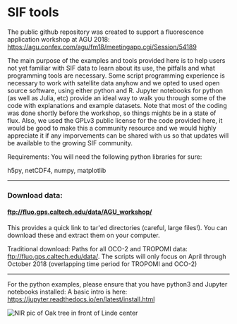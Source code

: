 # SIF tools

The public github repository was created to support a fluorescence application workshop at AGU 2018: https://agu.confex.com/agu/fm18/meetingapp.cgi/Session/54189

The main purpose of the examples and tools provided here is to help users not yet familiar with SIF data to learn about its use, the pitfalls and what programming tools are necessary. Some script programming experience is necessary to work with satellite data anyhow and we opted to used open source software, using either python and R. Jupyter notebooks for python (as well as Julia, etc) provide an ideal way to walk you through some of the code with explanations and example datasets. Note that most of the coding was done shortly before the workshop, so things mights be in a state of flux. Also, we used the GPLv3 public license for the code provided here, it would be good to make this a community resource and we would highly appreciate it if any imporvements can be shared with us so that updates will be available to the growing SIF community.

Requirements: You will need the following python libraries for sure:

h5py, netCDF4, numpy, matplotlib

----

### Download data:
#### ftp://fluo.gps.caltech.edu/data/AGU_workshop/ 
This provides a quick link to tar'ed directories (careful, large files!). You can download these and extract them on your computer.

Traditional download: Paths for all OCO-2 and TROPOMI data: ftp://fluo.gps.caltech.edu/data/<satellite>. The scripts will only focus on April through October 2018 (overlapping time period for TROPOMI and OCO-2)

----

For the python examples, please ensure that you have python3 and Jupyter notebooks installed: A basic intro is here:
https://jupyter.readthedocs.io/en/latest/install.html

![NIR pic of Oak tree in front of Linde center](http://web.gps.caltech.edu/~cfranken/linde_small.jpg)
